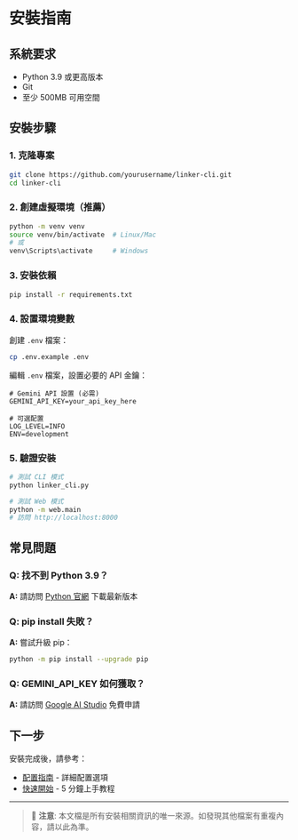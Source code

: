 # 安裝指南

## 系統要求

- Python 3.9 或更高版本
- Git
- 至少 500MB 可用空間

## 安裝步驟

### 1. 克隆專案

```bash
git clone https://github.com/yourusername/linker-cli.git
cd linker-cli
```

### 2. 創建虛擬環境（推薦）

```bash
python -m venv venv
source venv/bin/activate  # Linux/Mac
# 或
venv\Scripts\activate     # Windows
```

### 3. 安裝依賴

```bash
pip install -r requirements.txt
```

### 4. 設置環境變數

創建 `.env` 檔案：

```bash
cp .env.example .env
```

編輯 `.env` 檔案，設置必要的 API 金鑰：

```env
# Gemini API 設置 (必需)
GEMINI_API_KEY=your_api_key_here

# 可選配置
LOG_LEVEL=INFO
ENV=development
```

### 5. 驗證安裝

```bash
# 測試 CLI 模式
python linker_cli.py

# 測試 Web 模式
python -m web.main
# 訪問 http://localhost:8000
```

## 常見問題

### Q: 找不到 Python 3.9？
**A:** 請訪問 [Python 官網](https://python.org) 下載最新版本

### Q: pip install 失敗？
**A:** 嘗試升級 pip：
```bash
python -m pip install --upgrade pip
```

### Q: GEMINI_API_KEY 如何獲取？
**A:** 請訪問 [Google AI Studio](https://makersuite.google.com/app/apikey) 免費申請

## 下一步

安裝完成後，請參考：
- [配置指南](configuration.md) - 詳細配置選項
- [快速開始](quick-start.md) - 5 分鐘上手教程

---

> 📝 **注意**: 本文檔是所有安裝相關資訊的唯一來源。如發現其他檔案有重複內容，請以此為準。